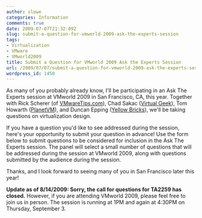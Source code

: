 ```yaml
---
author: slowe
categories: Information
comments: true
date: 2009-07-07T21:32:09Z
slug: submit-a-question-for-vmworld-2009-ask-the-experts-session
tags:
- Virtualization
- VMware
- VMworld2009
title: Submit a Question for VMworld 2009 Ask the Experts Session
url: /2009/07/07/submit-a-question-for-vmworld-2009-ask-the-experts-session/
wordpress_id: 1450
---
```


As many of you probably already know, I'll be participating in an Ask The Experts session at VMworld 2009 in San Francisco, CA, this year. Together with Rick Scherer (of [VMwareTips.com](http://vmwaretips.com/wp/)), Chad Sakac ([Virtual Geek](http://virtualgeek.typepad.com/)), Tom Howarth ([PlanetVM](http://planetvm.net/blog/)), and Duncan Epping ([Yellow Bricks](http://www.yellow-bricks.com/)), we'll be taking questions on virtualization design.

If you have a question you'd like to see addressed during the session, here's your opportunity to submit your question in advance! Use the form below to submit questions to be considered for inclusion in the Ask The Experts session. The panel will select a small number of questions that will be addressed during the session at VMworld 2009, along with questions submitted by the audience during the session.

Thanks, and I look forward to seeing many of you in San Francisco later this year!

**Update as of 8/14/2009: Sorry, the call for questions for TA2259 has closed.** However, if you are attending VMworld 2009, please feel free to join us in person. The session is running at 1PM and again at 4:30PM on Thursday, September 3.
